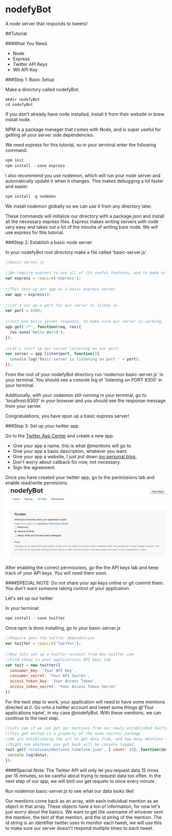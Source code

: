 nodefyBot
=========

A node server that responds to tweets!

##Tutorial

###What You Need.
* Node
* Express
* Twitter API Keys
* Wit API Key

###Step 1: Basic Setup

Make a directory called nodefyBot.

```
mkdir nodefyBot
cd nodefyBot
```

If you don't already have node installed, install it from their website or brew install node.

NPM is a package manager that comes with Node, and is super useful for getting all your server 
side dependencies.

We need express for this tutorial, so in your terminal enter the following command.

```js
npm init
npm install --save express
```

I also recommend you use nodemon, which will run your node server and automatically update it when 
it changes. This makes debugging a lot faster and easier.

```js
npm install -g nodemon
```

We install nodemon globally so we can use it from any directory later.

These commands will initialize our directory with a package.json and install all the necessary 
express files. Express makes writing servers with node very easy and takes out a lot of the minutia 
of writing bare node. We will use express for this tutorial.

###Step 2: Establish a basic node server

In your nodefyBot root directory make a file called 'basic-server.js'.

```js
//basic-server.js

//We require express to use all of its useful features, and to make writing node a lot easier
var express = require('express');

//This sets up our app as a basic express server.
var app = express();

//Let's set up a port for our server to listen on
var port = 8300;

//Just one basic server response, to make sure our server is working.
app.get('/*', function(req, res){
  res.send('Hello World');
});

//Let's start up our server listening on our port:
var server = app.listen(port, function(){
  console.log('Basic-server is listening on port ' + port);
});
```
From the root of your nodefyBot directory run 'nodemon basic-server.js' in your terminal.
You should see a console log of 'listening on PORT 8300' in your terminal.

Additionally, with your nodemon still running in your terminal, go to 'localhost:8300' in your 
browser and you should see the response message from your server.

Congratulations, you have spun up a basic express server!

###Step 3: Set up your twitter app.

Go to the <a href='https://apps.twitter.com/'>Twitter App Center</a> and create a new app.

* Give your app a name, this is what @mentions will go to.
* Give your app a basic description, whatever you want.
* Give your app a website, I just put down <a href='https://kiafathi.azurewebsites.net'>my personal blog.</a>
* Don't worry about callback for now, not necessary.
* Sign the agreement.

Once you have created your twitter app, go to the permissions tab and enable read/write permisions.
<img src='./assets/permissions.png'>

After enabling the correct permissions, go the the API keys tab and keep track of your API keys. You will need them soon.

####SPECIAL NOTE: Do not share your api keys online or git commit them. You don't want someone taking control of your application.

Let's set up our twitter

In your terminal:
```js
npm install --save twitter
```

Once npm is done installing, go to your basic-server.js

```js
//Require your the twitter dependencies
var twitter = require('twitter');

//Now lets set up a twitter account from dev.twitter.com
//Find these in your applications API Keys tab
var twit = new twitter({
  consumer_key: 'Your API Key',
  consumer_secret: 'Your API Secret',
  access_token_key: 'Your Access Token',
  access_token_secret: 'Your Access Token Secret'
})
```

For the next step to work, your application will need to have some mentions directed at it. Go onto a twitter account and tweet some things @'Your applications name', in my case @nodefyBot. With these mentions, we can continue to the next step.

```js
//Lets see if we can get our mentions from our newly established twitter connection
//This get method is a property of the node twitter package
//We are establishing the url to get data from, and how many mentions (at most 10) we want
//Right now whatever you get back will be console logged.
twit.get('/statuses/mentions_timeline.json', { count: 10}, function(data){
 console.log(data);
});
```
####Special Note: The Twitter API will only let you request data 15 times per 15 minutes, so be 
careful about trying to request data too often. In the next step of our app, we will limit our get requets to
once every minute.

Run nodemon basic-server.js to see what our data looks like!

Our mentions come back as an array, with each individual mention as an object in that array. These 
objects have a ton of information, for now let's just worry about the basics. We want to get the
username of whoever sent the mention, the text of that mention, and the id string of the mention.
The id string is an identifier twitter uses to monitor each tweet, we will use this to make sure
our server doesn't respond multiple times to each tweet.
